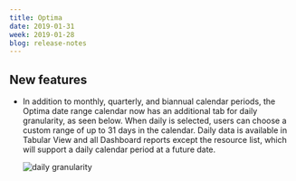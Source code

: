 ```yaml
---
title: Optima
date: 2019-01-31
week: 2019-01-28
blog: release-notes
---
```


## New features

* In addition to monthly, quarterly, and biannual calendar periods, the Optima date range calendar now has an additional tab for daily granularity, as seen below. When daily is selected, users can choose a custom range of up to 31 days in the calendar. Daily data is available in Tabular View and all Dashboard reports except the resource list, which will support a daily calendar period at a future date.

    ![daily granularity](/img/optima-daily-granularity-calendar.png)
